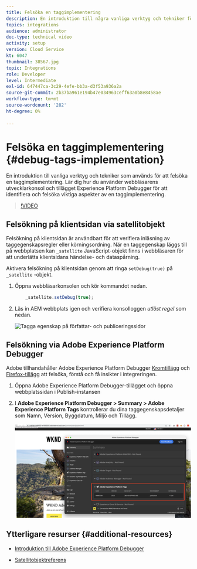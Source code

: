 ```yaml
---
title: Felsöka en taggimplementering
description: En introduktion till några vanliga verktyg och tekniker för att felsöka en taggimplementering. Lär dig hur du använder webbläsarens utvecklarkonsol och tillägget Experience Platform Debugger för att identifiera och felsöka viktiga aspekter av en taggimplementering.
topics: integrations
audience: administrator
doc-type: technical video
activity: setup
version: Cloud Service
kt: 6047
thumbnail: 38567.jpg
topic: Integrations
role: Developer
level: Intermediate
exl-id: 647447ca-3c29-4efe-bb3a-d3f53a936a2a
source-git-commit: 2b37ba961e194b47e034963ceff63a0b8e8458ae
workflow-type: tm+mt
source-wordcount: '282'
ht-degree: 0%

---
```


# Felsöka en taggimplementering {#debug-tags-implementation}

En introduktion till vanliga verktyg och tekniker som används för att felsöka en taggimplementering. Lär dig hur du använder webbläsarens utvecklarkonsol och tillägget Experience Platform Debugger för att identifiera och felsöka viktiga aspekter av en taggimplementering.

>[!VIDEO](https://video.tv.adobe.com/v/38567?quality=12&learn=on)

## Felsökning på klientsidan via satellitobjekt

Felsökning på klientsidan är användbart för att verifiera inläsning av taggegenskapsregler eller körningsordning. När en taggegenskap läggs till på webbplatsen kan `_satellite` JavaScript-objekt finns i webbläsaren för att underlätta klientsidans händelse- och dataspårning.

Aktivera felsökning på klientsidan genom att ringa `setDebug(true)` på `_satellite` -objekt.

1. Öppna webbläsarkonsolen och kör kommandot nedan.

   ```javascript
       _satellite.setDebug(true);
   ```

1. Läs in AEM webbplats igen och verifiera konsolloggen _utlöst regel_ som nedan.

   ![Tagga egenskap på författar- och publiceringssidor](assets/satellite-object-debugging.png)

## Felsökning via Adobe Experience Platform Debugger

Adobe tillhandahåller Adobe Experience Platform Debugger [Kromtillägg](https://chrome.google.com/webstore/detail/adobe-experience-platform/bfnnokhpnncpkdmbokanobigaccjkpob) och [Firefox-tillägg](https://addons.mozilla.org/en-US/firefox/addon/adobe-experience-platform-dbg/) att felsöka, förstå och få insikter i integreringen.

1. Öppna Adobe Experience Platform Debugger-tillägget och öppna webbplatssidan i Publish-instansen

1. I **Adobe Experience Platform Debugger > Summary > Adobe Experience Platform Tags** kontrollerar du dina taggegenskapsdetaljer som Namn, Version, Byggdatum, Miljö och Tillägg.

   ![Information om Adobe Experience Platform Debugger and Tag Property](assets/tag-property-details.png)

## Ytterligare resurser {#additional-resources}

+ [Introduktion till Adobe Experience Platform Debugger](https://experienceleague.adobe.com/docs/platform-learn/data-collection/debugger/overview.html)

+ [Satellitobjektreferens](https://experienceleague.adobe.com/docs/experience-platform/tags/client-side/satellite-object.html)
